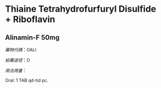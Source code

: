 # Thiaine Tetrahydrofurfuryl Disulfide + Riboflavin

## Alinamin-F 50mg

*藥物代碼*：OALI

*給藥途徑*：O

*用法用量*：

Oral: 1 TAB qd-tid pc.

